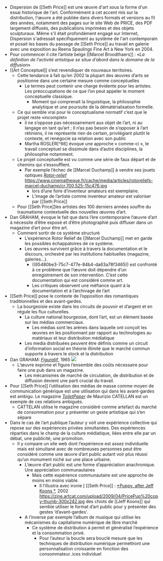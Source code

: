 - Dispersion de [[Seth Price]] est une œuvre d'art sous la forme d'un essai historique de l'art. Conformément à cet accent mis sur la distribution, l'œuvre a été publiée dans divers formats et versions au fil des années, notamment des pages sur le site Web de PRICE, des PDF largement diffusés, des publications imprimées et des objets sculpturaux. Même s'il était profondément engagé sur Internet, Dispersion s'adressait spécifiquement au système de l'art contemporain et posait les bases du passage de [[Seth Price]] au travail en galerie avec une exposition au Reena Spaulings Fine Art à New York en 2004.
- Pour commencer il cite l’artiste belge [[Marcel Broodthaers]] : «*La définition de l’activité artistique se situe d’abord dans le domaine de la diffusion*»
- [[Art Conceptuel]] s’est revendiquer de nouveaux territoires.
	- Cette tendance à fait qu’en 2002 la plupart des œuvres d’arts se positionne dans une certaine mesure comme conceptuelles
		- Le termes peut contenir une charge évidente pour les artistes. Les préoccupations de ce que l’on peut appeler le moment conceptuelle classique.
			- Moment qui comprenait la linguistique, la philosophie analytique et une poursuite de la dématérialisation formelle.
	- Ce qui semble vrai pour le conceptualisme normatif c’est que le projet reste «incomplet»
		- il ne s’oppose pas nécessairement aux objet de l’art, ni au langage en tant qu’art ; Il n’as pas besoin de s’opposer à l’art rétiniens, il ne représente rien de certain, privilégiant plutôt le contexte, et renégocie sa relation avec son public
		- Martha ROSLER[^66] évoque une approche « comme-ci », le travail conceptuel se dissimule dans d’autre disciplines, la philosophie notamment.
	- Le projet conceptuelle est vu comme une série de faux départ et de chemins qui s’essoufflent.
		- Par exemple l’échec de [[Marcel Duchamp]] à vendre ses jouets optiques [*Rotor-relief*](https://www.cinematheque.fr/article/1586.html) https://www.cinematheque.fr/cache/media/articles/rotoreliefs-marcel-duchamp/cr,700,525-15c476.jpg
			- lors d’une foire d’inventeur amateurs est exemplaire.
			- L’image  de l’artiste comme inventeur amateur est valoriser par [[Seth Price]]
	- Pour [[Seth Price]]les artistes des 100 derniers années souffre du traumatisme contextuelle des nouvelles œuvres d’art.
- Dan GRAHAM, évoque le fait que dans l’ère contemporaine l’œuvre d’art à nécessite d’être exposé et d’être photographié puis diffuser dans un magazine d’art pour être art.
	- Comment sortir de ce système structuré
		- L’expérience Rotor Relief de [[Marcel Duchamp]] met en garde les possibles échappatoires de ce système.
		- Les œuvres survivent grâce à travers la documentation et le discours, orchestré par les institutions habituelles (magazine, galeries…).
			- ((65480be3-75c7-477e-84b4-da63a78f3465)) est confronté à ce problème que l’œuvre doit dépendre d’un enregistrement de son intervention. C’est cette documentation qui est considéré comme art.
			- Les critiques observent une méfiance quant à la documentation et à l’archivage de l’art
- [[Seth Price]] pose le contexte de l’opposition des romantiques traditionnelles et des avant-gardes.
	- La bourgeoisie existe dans les circuits de pouvoir et d’argent et en régule les flux culturelles.
		- La culture national bourgeoise, dont l’art, est un élément basée sur les médias commerciaux.
			- Les médias sont les arènes dans laquelle ont conçoit les œuvres en les positionnant par rapport au technologies au matériaux et leur distribution médiatique
		- Les media distribuées peuvent être définis comme un circuit d’information social en théorie illimité que le marché commun supporte à travers le stock et la distribution
- Dan GRAHAM: [*Figuratif*](https://renaissancesociety.org/exhibitions/314/dan-graham-selected-works/), 1965 ![](https://renaissancesociety.org/media/files/1981_graham_672-2.jpg)
	- L’œuvre exprime et figure l’ensemble des coûts nécessaire pour faire une pub dans un magazine.
		- Les mécanismes de marché de circulation, de distribution et de diffusion devient une parti crucial du travail.
- Pour [[Seth Price]] l’utilisation des médias de masse comme moyen de communication générique est une utilisation qui dans les avant-gardes est ambigu. Le magazine [*ToiletPaper*](https://www.toiletpapermagazine.org/) de Maurizio CATELLAN est un exemple de ces relations ambiguës.
	- CATTELAN utilise le magazine considéré comme artefact du marché de consommation pour y présenter un geste artistique qui s’en sépare
- Dans le cas de l’art publique l’auteur y voit une expérience collective qui repose sur des expériences privées simultanées. Des expériences réparties dans le champ de la culture médiatique, liées entre elle par un débat, une publicité, une promotion.
	- Il y compare un site web dont l’expérience est assez individuelle mais est simultané avec de nombreuses personnes peut être considéré comme une œuvre d’art public autant voir plus réussi qu’un monument niché sur une place urbaine.
		- L’œuvre d’art public est une forme d’appréciation anachronique. Une appréciation communautaires
			- Mais cette expérience communautaire est une approche de moins en moins viable.
				- Il l’illustra avec ironie [ [[Seth Price]] : [*Puppy, after Jeff Koons *](https://zine.artcat.com/2009/04/index.html), 2002 https://zine.artcat.com/upload/2009/04/PricePup%20copy-thumb-300x242.jpg des chiots de [[Jeff Koons]] qui semble utiliser le format d’art public pour y présenter des gestes ‘d’avant-gardes’.
		- A l’inverse par exemple l’album de musique qui utilise les mécanismes du capitalisme numérique de libre marché
			- Ce système de distribution à permit et généralisé l’expérience et la consommation privé.
				- Pour l’auteur la boucle sera bouclé mesure que les techniques de distribution numérique permettront une personnalisation croissante en fonction des consommateur..ices individuel